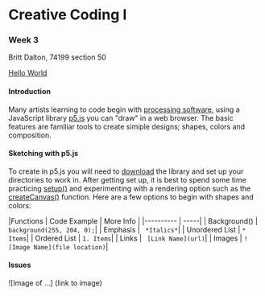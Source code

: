 # Creative Coding I #
### Week 3 ###

Britt Dalton, 74199 section 50

[Hello World](https://brittdalton.github.io/Creative_Coding_HW/HW_03/Hello_world)

 #### Introduction ####
 Many artists learning to code begin with [processing software](https://processing.org),
 using a JavaScript library [p5.js](https://p5js.org) you can "draw" in a web browser.
 The basic features are familiar tools to create simiple designs; shapes, colors and
 composition.

 #### Sketching with p5.js ####
 To create in p5.js you will need to [download](https://p5js.org/download/) the library and
 set up your directories to work in. After getting set up, it is best to spend some time
 practicing [setup()](https://p5js.org/reference/#/p5/setup) and experimenting with a rendering option such as the [createCanvas()](https://p5js.org/reference/#/p5/createCanvas) function. Here are a few
 options to begin with shapes and colors:

 |Functions | Code Example | More Info |
|---------- | -----|
| Background() | `background(255, 204, 0);`|
| Emphasis | ` *Italics*`|
| Unordered List | ` * Items `|
| Ordered List | ` 1. Items `|
| Links | ` [Link Name](url)`|
| Images | `![Image Name](file location)`|

 #### Issues ####

 ![Image of ...] (link to image)
